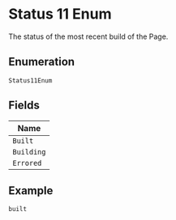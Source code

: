 
# Status 11 Enum

The status of the most recent build of the Page.

## Enumeration

`Status11Enum`

## Fields

| Name |
|  --- |
| `Built` |
| `Building` |
| `Errored` |

## Example

```
built
```

